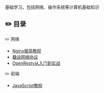 基础学习，包括网络、操作系统等计算机基础知识

## :pencil2: 目录

:pencil2: 网络

- [Nginx极简教程](网络/Nginx极简教程/Nginx极简教程.md)
- [趣谈网络协议](网络/趣谈网络协议/趣谈网络协议.md)
- [OpenResty从入门到实战](网络/OpenResty从入门到实战/OpenResty从入门到实战.md)



:pencil2: 前端

- [JavaScript教程](前端/Javascript/Javascript教程.md)
